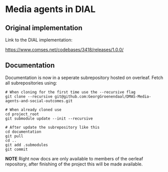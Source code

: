 # Media agents in DIAL

## Original implementation

Link to the DIAL implementation:

https://www.comses.net/codebases/3418/releases/1.0.0/

## Documentation

Documentation is now in a seperate subrepository hosted on overleaf. Fetch all subrepositories using:

    # When cloning for the first time use the --recursive flag
    git clone --recursive git@github.com:GeorgGroenendaal/DMAS-Media-agents-and-social-outcomes.git
    
    # When already cloned use
    cd project_root
    git submodule update --init --recursive

    # After update the subrepository like this
    cd documentation
    git pull
    cd ..
    git add .submodules
    git commit


**NOTE** Right now docs are only available to members of the oerleaf repository, after finishing of the project this will be made available.

